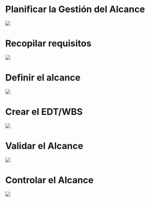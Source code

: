 # Planificar la Gestión del Alcance
**![](https://lh3.googleusercontent.com/ahP4DWoErrDKU_Q12Ts7L-14Yu8SeQLcSOlQFJ0NYkTThXGvWp6-NyDXROw2UXbiNegdr-OXb3YCR4Yo6TlfKdAOfHq2jyiC0UMxqNwOaJqwS86q18utMDG4RjcW_0oxIQXTwHFvTR2l06cqAQ)**

# Recopilar requisitos
**![](https://lh6.googleusercontent.com/65A3miIYkMpfG78XB9Xmui-z9hmyAUrNRGGBi-bFiFBu8EIyAT64n8Ut1eQ9wVC0FmK4DKd00kiomCwKZ_w5n4LzmrlgH7Lmkpan_vKTBlXpWtO1kmucbZWnnsqsoqBUNoz8AIhsz-7g07-aCw)**

# Definir el alcance
**![](https://lh5.googleusercontent.com/3xkWCr4n-yH3UdVMrV--_fw4-Fx3tl_1OQ7zvA6jQth66LPG_amw6y6WZcgqGODw1DQk7GRXQboRSvUbgP_TZLu0ia4RfHk_7rLsPnstTSlFQCQ2G1OOOEZjFNBf8uraWyRXx6TqYOyO6w60CQ)**

# Crear el EDT/WBS
**![](https://lh3.googleusercontent.com/v_D9QRZ4J-GD6CppNGyTgvuBvJHzBE0VS7R0xSt0lCgmS_84-QpSgvO36U7RbsCkuA0k8OInqSjVNvTEykwuqxqIpcqRALHpWQlw6pKf_j20KW5mLdA_FUHs5GX5u8cQRcBhsAg73xxxiNEexA)**

# Validar el Alcance
**![](https://lh6.googleusercontent.com/Kg7bt9-5A3hQ5vt8c278HWUJ5l12Dv3Nzv5QbUZAT1MQg5IQxHiIpjhzaWv2dQHkyoer1koI_ilu22U-Ffdns_G5zEOtfD3UW39AvWOZhwE56mSl2miiSj11x6yFFKLhzURwv30ZeUU7a2KNng)**

# Controlar el Alcance
**![](https://lh5.googleusercontent.com/EU4nwrvr62usvOQivxps-HzIkk99M_HwB31sg5cvoHy-vJzpO3WRDvzDefnbf_TtnkmbWS9egmAe5C84daIKxcjPPhxceBZ3H587hkWC-BM539Fj6mMBPELOopwREz0QQmtTCKnWW7cjBu1_7Q)**